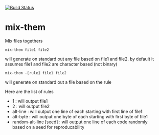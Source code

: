[![Build Status](https://travis-ci.org/Innovimax-SARL/mix-them.svg?branch=master)](https://travis-ci.org/Innovimax-SARL/mix-them)

# mix-them
Mix files togethers


    mix-them file1 file2 
  will generate on standard out any file based on file1 and file2.
  by default it assumes file1 and file2 are character based (not binary)
  
    mix-them -[rule] file1 file2
  will generate on standard out a file based on the rule
  
  Here are the list of rules
  - 1 : will output file1
  - 2 : will output file2
  - alt-line : will output one line of each starting with first line of file1
  - alt-byte : will output one byte of each starting with first byte of file1
  - random-alt-line [seed] : will output one line of each code randomly based on a seed for reproducability
